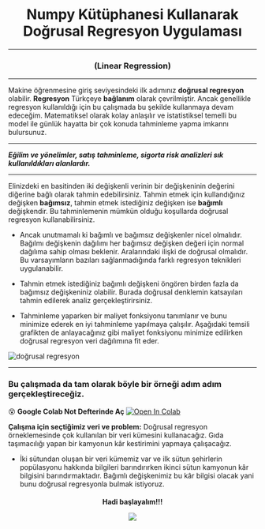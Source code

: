 # <h1 align="center"> Numpy Kütüphanesi Kullanarak Doğrusal Regresyon Uygulaması </h1>

---
<h3 align=center>(Linear Regression)</h3>

---

Makine öğrenmesine giriş seviyesindeki ilk adımınız **doğrusal regresyon** olabilir. **Regresyon** Türkçeye **bağlanım** olarak çevrilmiştir. Ancak genellikle regresyon kullanıldığı için bu çalışmada bu şekilde kullanmaya devam edeceğim. Matematiksel olarak kolay anlaşılır ve istatistiksel temelli bu model ile günlük hayatta bir çok konuda tahminleme yapma imkannı bulursunuz.

---

***Eğilim ve yönelimler, satış tahminleme, sigorta risk analizleri sık kullanıldıkları alanlardır.***

---

Elinizdeki en basitinden iki değişkenli verinin bir değişkeninin değerini diğerine bağlı olarak tahmin edebilirsiniz. Tahmin etmek için kullandığınız değişken **bağımsız**, tahmin etmek istediğiniz değişken ise **bağımlı** değişkendir. Bu tahminlemenin mümkün olduğu koşullarda doğrusal regresyon kullanabilirsiniz. 

* Ancak unutmamalı ki bağımlı ve bağımsız değişkenler nicel olmalıdır. Bağılmı değişkenin dağılımı her bağımsız değişken değeri için normal dağılıma sahip olması beklenir. Aralarındaki ilişki de doğrusal olmalıdır. Bu varsayımların bazıları sağlanmadığında farklı regresyon teknikleri uygulanabilir. 


* Tahmin etmek istediğiniz bağımlı değişkeni öngören birden fazla da bağımsız değişkeniniz olabilir. Burada doğrusal denklemin katsayıları tahmin edilerek analiz gerçekleştirirsiniz. 

* Tahminleme yaparken bir maliyet fonksiyonu tanımlanır ve bunu minimize ederek en iyi tahminleme yapılmaya çalışılır. Aşağıdaki temsili grafikten de anlayacağınız gibi maliyet fonksiyonu minimize edilirken doğrusal regresyon veri dağılımına fit eder.

![doğrusal regresyon](https://miro.medium.com/max/2400/1*AsfV2NelG1Ta5F-0kr727w.gif)

---

### Bu çalışmada da tam olarak böyle bir örneği adım adım gerçekleştireceğiz.
:dizzy_face: **Google Colab Not Defterinde Aç**  [![Open In Colab](https://colab.research.google.com/assets/colab-badge.svg)](https://colab.research.google.com/github/ayyucekizrak/DogrusalRegresyonUygulamasi/blob/master/Doğrusal%20Regresyon%20Çalışma%20Dosyası.ipynb) 

**Çalışma için seçtiğimiz veri ve problem:** Doğrusal regresyon örneklemesinde çok kullanılan bir veri kümesini kullanacağız. Gıda taşımacılığı yapan bir kamyonun kâr kestirimini yapmaya çalışacağız. 

* İki sütundan oluşan bir veri kümemiz var ve ilk sütun şehirlerin popülasyonu hakkında bilgileri barındırırken ikinci sütun kamyonun kâr bilgisini barındırmaktadır. Bağımlı değişkenimiz bu kâr bilgisi olacak yani bunu doğrusal regresyonla bulmak istiyoruz. 

<h4 align=center> Hadi başlayalım!!!

![](https://media.giphy.com/media/liouol4vPRdDO/giphy.gif) </h4>

